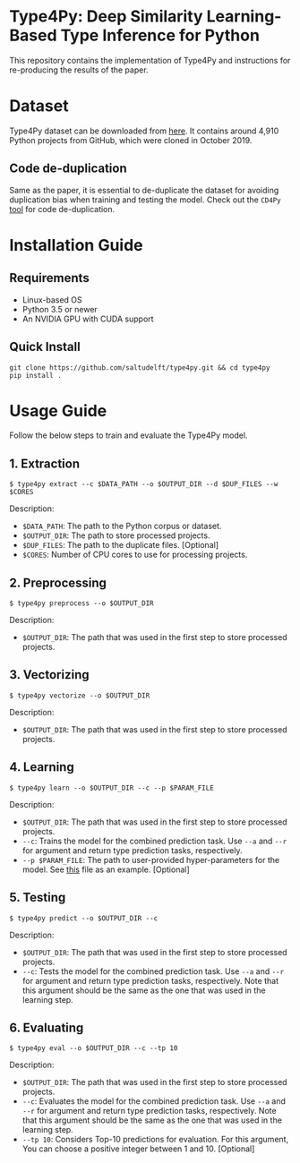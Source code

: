 # Type4Py: Deep Similarity Learning-Based Type Inference for Python
This repository contains the implementation of Type4Py and instructions for re-producing the results of the paper.

# Dataset
Type4Py dataset can be downloaded from [here](https://surfdrive.surf.nl/files/index.php/s/KobWgHFgXUgW4rA). It contains around 4,910 Python projects from GitHub, which were cloned in October 2019.

## Code de-duplication
Same as the paper, it is essential to de-duplicate the dataset for avoiding duplication bias when training and testing the model. Check out the `CD4Py` [tool](https://github.com/saltudelft/CD4Py) for code de-duplication.

# Installation Guide
## Requirements
- Linux-based OS
- Python 3.5 or newer
- An NVIDIA GPU with CUDA support

## Quick Install
```
git clone https://github.com/saltudelft/type4py.git && cd type4py
pip install .
```

# Usage Guide
Follow the below steps to train and evaluate the Type4Py model.
## 1. Extraction
```
$ type4py extract --c $DATA_PATH --o $OUTPUT_DIR --d $DUP_FILES --w $CORES
```
Description:
- `$DATA_PATH`: The path to the Python corpus or dataset.
- `$OUTPUT_DIR`: The path to store processed projects.
- `$DUP_FILES`: The path to the duplicate files. [Optional]
- `$CORES`: Number of CPU cores to use for processing projects.

## 2. Preprocessing
```
$ type4py preprocess --o $OUTPUT_DIR
```
Description:
- `$OUTPUT_DIR`: The path that was used in the first step to store processed projects.

## 3. Vectorizing
```
$ type4py vectorize --o $OUTPUT_DIR
```
Description:
- `$OUTPUT_DIR`: The path that was used in the first step to store processed projects.

## 4. Learning
```
$ type4py learn --o $OUTPUT_DIR --c --p $PARAM_FILE
```
Description:
- `$OUTPUT_DIR`: The path that was used in the first step to store processed projects.
- `--c`: Trains the model for the combined prediction task. Use `--a` and `--r` for argument and return type prediction tasks, respectively.
- `--p $PARAM_FILE`: The path to user-provided hyper-parameters for the model. See [this](https://github.com/saltudelft/type4py/blob/main/type4py/model_params.json) file as an example. [Optional]

## 5. Testing
```
$ type4py predict --o $OUTPUT_DIR --c
```

Description:
- `$OUTPUT_DIR`: The path that was used in the first step to store processed projects.
- `--c`: Tests the model for the combined prediction task. Use `--a` and `--r` for argument and return type prediction tasks, respectively. Note that this argument should be the same as the one that was used in the learning step.

## 6. Evaluating
```
$ type4py eval --o $OUTPUT_DIR --c --tp 10
```

Description:
- `$OUTPUT_DIR`: The path that was used in the first step to store processed projects.
- `--c`: Evaluates the model for the combined prediction task. Use `--a` and `--r` for argument and return type prediction tasks, respectively. Note that this argument should be the same as the one that was used in the learning step.
- `--tp 10`: Considers Top-10 predictions for evaluation. For this argument, You can choose a positive integer between 1 and 10. [Optional]